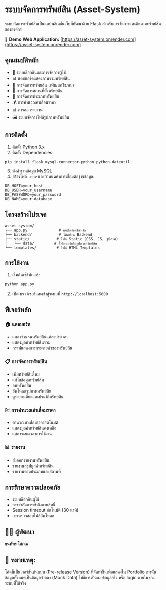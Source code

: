 # ระบบจัดการทรัพย์สิน (Asset-System)

ระบบจัดการทรัพย์สินเป็นแอปพลิเคชันเว็บที่พัฒนาด้วย Flask สำหรับการจัดการและติดตามทรัพย์สินขององค์กร

🔗 **Demo Web Application:** [https://asset-system.onrender.com](https://asset-system.onrender.com)

## คุณสมบัติหลัก

- 🔐 ระบบล็อกอินและการจัดการผู้ใช้
- 📊 แดชบอร์ดแสดงภาพรวมทรัพย์สิน
- 📝 การจัดการทรัพย์สิน (เพิ่ม/แก้ไข/ลบ)
- 📍 การจัดการสถานที่ตั้งทรัพย์สิน
- 📁 การจัดการประเภททรัพย์สิน
- 💰 การคำนวณค่าเสื่อมราคา
- 📊 การออกรายงาน
- 🖼️ ระบบจัดการไฟล์รูปภาพทรัพย์สิน

## การติดตั้ง

1. ติดตั้ง Python 3.x
2. ติดตั้ง Dependencies:
```bash
pip install flask mysql-connector-python python-dateutil
```

3. ตั้งค่าฐานข้อมูล MySQL
4. สร้างไฟล์ `.env` และกำหนดค่าการเชื่อมต่อฐานข้อมูล:
```
DB_HOST=your_host
DB_USER=your_username
DB_PASSWORD=your_password
DB_NAME=your_database
```

## โครงสร้างโปรเจค

```
asset-system/
├── app.py              # แอปพลิเคชันหลัก
├── backend/            # โค้ดส่วน Backend
├── static/            # ไฟล์ Static (CSS, JS, รูปภาพ)
│   └── data/         # โฟลเดอร์เก็บรูปภาพทรัพย์สิน
└── templates/         # ไฟล์ HTML Templates
```

## การใช้งาน

1. เริ่มต้นเซิร์ฟเวอร์:
```bash
python app.py
```

2. เปิดเบราว์เซอร์และเข้าสู่ระบบที่ `http://localhost:5000`

## ฟีเจอร์หลัก

### 🏠 แดชบอร์ด
- แสดงจำนวนทรัพย์สินแต่ละประเภท
- แสดงมูลค่าทรัพย์สินรวม
- กราฟแสดงการกระจายตัวของทรัพย์สิน

### 📋 การจัดการทรัพย์สิน
- เพิ่มทรัพย์สินใหม่
- แก้ไขข้อมูลทรัพย์สิน
- ลบทรัพย์สิน
- อัพโหลดรูปภาพทรัพย์สิน
- ดูรายละเอียดและประวัติทรัพย์สิน

### 💹 การคำนวณค่าเสื่อมราคา
- คำนวณค่าเสื่อมราคาอัตโนมัติ
- แสดงมูลค่าทรัพย์สินคงเหลือ
- แสดงระยะเวลาการใช้งาน

### 📊 รายงาน
- ส่งออกรายงานทรัพย์สิน
- รายงานสรุปมูลค่าทรัพย์สิน
- รายงานตามประเภทและสถานที่

## การรักษาความปลอดภัย

- ระบบล็อกอินผู้ใช้
- การจำกัดการเข้าถึงตามสิทธิ์
- Session timeout อัตโนมัติ (30 นาที)
- การตรวจสอบไฟล์อัพโหลด

## 👨‍💻 ผู้พัฒนา

**ธนภัทร โสภณ**

## 📌 หมายเหตุ:
โค้ดนี้เป็นเวอร์ชันต้นแบบ (Pre-release Version) ที่จัดทำขึ้นเพื่อแสดงใน Portfolio เท่านั้น
ข้อมูลทั้งหมดเป็นข้อมูลจำลอง (Mock Data)
ไม่มีการเปิดเผยข้อมูลจริง หรือ logic ภายในของระบบที่ใช้จริง
